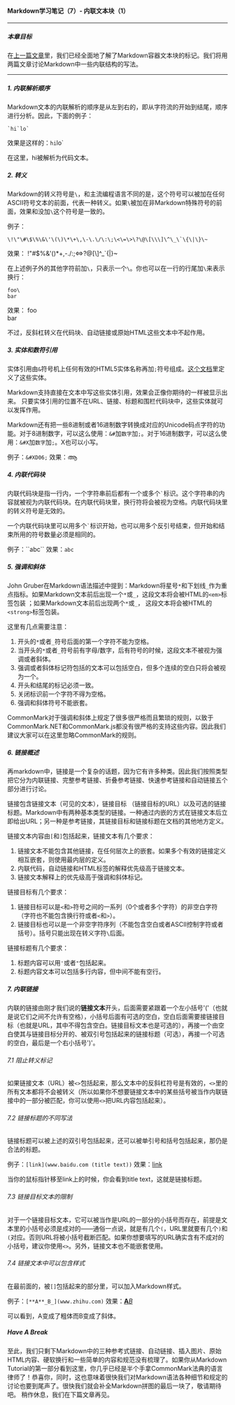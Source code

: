 #### Markdown学习笔记（7）- 内联文本块（1）

***
##### 本章目标

在[上一篇文章](https://github.com/TiriSane/MarkdownTutorial/blob/master/Markdown_Tutorial_6.md)里，我们已经全面地了解了Markdown容器文本块的标记。我们将用两篇文章讨论Markdown中一些内联结构的写法。

***

##### 1. 内联解析顺序

Markdown文本的内联解析的顺序是从左到右的，即从字符流的开始到结尾，顺序进行分析。因此，下面的例子：
```
`hi`lo`
```
效果是这样的：`hi`lo\`

在这里，hi被解析为代码文本。

##### 2. 转义

Markdown的转义符号是`\`，和主流编程语言不同的是，这个符号可以被加在任何ASCII符号文本的前面，代表一种转义。如果`\`被加在非Markdown特殊符号的前面，效果和没加`\`这个符号是一致的。

例子：
```
\!\"\#\$\%\&\'\(\)\*\+\,\-\.\/\:\;\<\=\>\?\@\[\\\]\^\_\`\{\|\}\~
```

效果：
\!\"\#\$\%\&\'\(\)\*\+\,\-\.\/\:\;\<\=\>\?\@\[\\\]\^\_\`\{\|\}\~

在上述例子外的其他字符前加`\`，只表示一个`\`。你也可以在一行的行尾加`\`来表示换行：
```
foo\
bar
```

效果：
foo\
bar

不过，反斜杠转义在代码块、自动链接或原始HTML这些文本中不起作用。

##### 3. 实体和数符引用

实体引用由`&`符号机上任何有效的HTML5实体名称再加`;`符号组成。[这个文档](https://html.spec.whatwg.org/multipage/entities.json)里定义了这些实体。

Markdown支持直接在文本中写这些实体引用，效果会正像你期待的一样被显示出来。
只要实体引用的位置不在URL、链接、标题和围栏代码块中，这些实体就可以发挥作用。

Markdown还有把一些8进制或者16进制数字转换成对应的Unicode码点字符的功能。对于8进制数字，可以这么使用：`&#`加`数字`加`;`。对于16进制数字，可以这么使用：`&#X`加`数字`加`;`。X也可以小写。

例子：`&#XD06;`
效果：&#XD06;

##### 4. 内联代码块

内联代码块是指一行内，一个字符串前后都有一个或多个<code>`</code>标识。这个字符串的内容就被视为内联代码块。在内联代码块里，换行符将会被视为空格。内联代码块里的转义符号是无效的。

一个内联代码块里可以用多个<code>`</code>标识开始，也可以用多个反引号结束，但开始和结束所用的符号数量必须是相同的。

例子：\`\`abc\`\`
效果：``abc``

##### 5. 强调和斜体

John Gruber在Markdown语法描述中提到：Markdown将星号`*`和下划线`_`作为重点指标。如果Markdown文本前后出现一个`*`或`_`，这段文本将会被HTML的`<em>`标签包装 ；如果Markdown文本前后出现两个`*`或`_`， 这段文本将会被HTML的`<strong>`标签包装。

这里有几点需要注意：
1. 开头的`*`或者`_`符号后面的第一个字符不能为空格。
2. 当开头的`*`或者`_`符号前有字母/数字，后有符号的时候，这段文本不被视为强调或者斜体。
3. 强调或者斜体标记符包括的文本可以包括空白，但多个连续的空白只将会被视为一个。
4. 开头和结尾的标记必须一致。
5. 关闭标识前一个字符不得为空格。
6. 强调和斜体符号不能嵌套。

CommonMark对于强调和斜体上规定了很多很严格而且繁琐的规则，以致于CommonMark.NET和CommonMark.js都没有很严格的支持这些内容。因此我们建议大家可以在这里忽略CommonMark的规则。

##### 6. 链接概述

再markdown中，链接是一个复杂的话题，因为它有许多种类。因此我们按照类型把它分为内联链接、完整参考链接、折叠参考链接、快速参考链接和自动链接五个部分进行讨论。

链接包含链接文本（可见的文本），链接目标 （链接目标的URL）以及可选的链接标题。Markdown中有两种基本类型的链接。一种通过内嵌的方式在链接文本后立即给出URL；另一种是参考链接，其链接目标和链接标题在文档的其他地方定义。

链接文本内容由`[`和`]`包括起来，链接文本有几个要求：
1. 链接文本不能包含其他链接，在任何层次上的嵌套。如果多个有效的链接定义相互嵌套，则使用最内层的定义。
2. 内联代码，自动链接和HTML标签的解释优先级高于链接文本。
3. 链接文本解释上的优先级高于强调和斜体标记。

链接目标有几个要求：
1. 链接目标可以是`<`和`>`符号之间的一系列（0个或者多个字符）的非空白字符（字符也不能包含换行符或者`<`和`>`）。
2. 链接目标也可以是一个非空字符序列（不能包含空白或者ASCII控制字符或者括号）。括号只能出现在转义字符`\`后面。

链接标题有几个要求：
1. 标题内容可以用`'`或者`"`包括起来。
2. 标题内容文本可以包括多行内容，但中间不能有空行。

##### 7. 内联链接

内联的链接由刚才我们说的**链接文本**开头，后面需要紧跟着一个左小括号'('（也就是说它们之间不允许有空格），小括号后面有可选的空白，空白后面需要接链接目标（也就是URL，其中不得包含空白。链接目标文本也是可选的），再接一个由空白使其与链接目标分开的、被双引号包括起来的链接标题（可选），再接一个可选的空白，最后是一个右小括号')'。

###### 7.1 阻止转义标记

如果链接文本（URL）被`<>`包括起来，那么文本中的反斜杠符号是有效的，`<>`里的所有文本都将不会被转义（所以如果你不想要链接文本中的某些括号被当作内联链接中的一部分被匹配，你可以使用`<>`把URL内容包括起来）。

###### 7.2 链接标题的不同写法

链接标题可以被上述的双引号包括起来，还可以被单引号和括号包括起来，那仍是合法的标题。

例子：`[link](www.baidu.com (title text))`
效果：[link](www.baidu.com (title text))

当你的鼠标指针移至link上的时候，你会看到title text，这就是链接标题。

###### 7.3 链接目标文本的限制

对于一个链接目标文本，它可以被当作是URL的一部分的小括号而存在，前提是文本里的小括号必须是成对的——通俗一点说，就是有几个`(`，URL里就要有几个`)`和`(`对应。否则URL将被小括号截断匹配。如果你想要填写的URL确实含有不成对的小括号，建议你使用`<>`。另外，链接文本也不能嵌套使用。

###### 7.4 链接文本中可以包含样式

在最前面的，被`[]`包括起来的部分里，可以加入Markdown样式。

例子：`[**A**_B_](www.zhihu.com)`
效果：[**A**_B_](www.zhihu.com)

可以看到，A变成了粗体而B变成了斜体。

##### Have A Break

至此，我们只剩下Markdown中的三种参考式链接、自动链接、插入图片、原始HTML内容、硬软换行和一些简单的内容和规范没有梳理了。如果你从Markdown Tutorial的第一部分看到这里，你几乎已经是半个手拿CommonMark法典的语言律师了！恭喜你，同时，这也意味着很快我们对Markdown语法各种细节和规定的讨论也要到尾声了。很快我们就会补全Markdown拼图的最后一块了，敬请期待吧。
稍作休息，我们在下篇文章再见。
